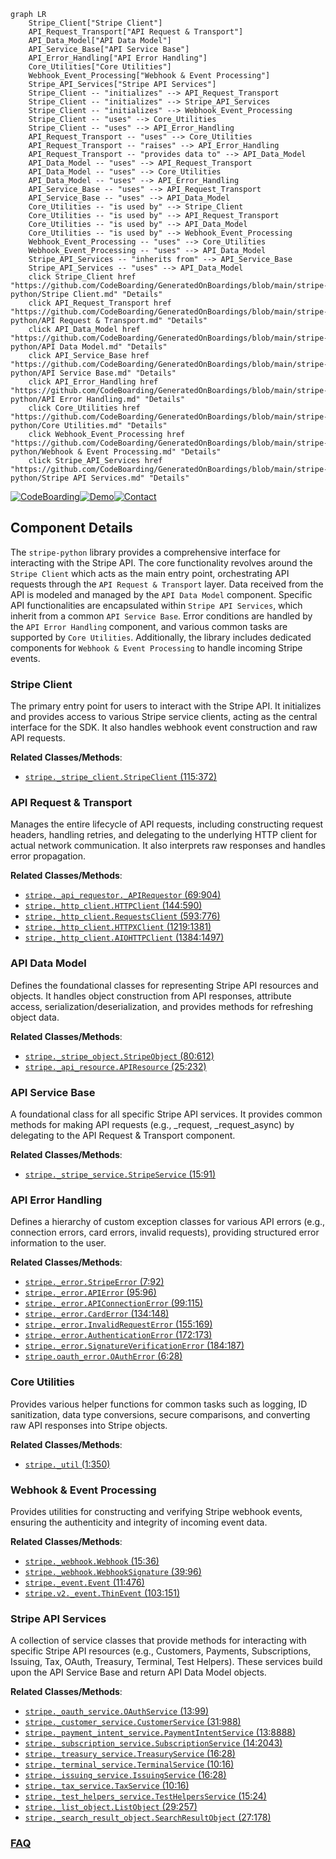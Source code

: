 ```mermaid
graph LR
    Stripe_Client["Stripe Client"]
    API_Request_Transport["API Request & Transport"]
    API_Data_Model["API Data Model"]
    API_Service_Base["API Service Base"]
    API_Error_Handling["API Error Handling"]
    Core_Utilities["Core Utilities"]
    Webhook_Event_Processing["Webhook & Event Processing"]
    Stripe_API_Services["Stripe API Services"]
    Stripe_Client -- "initializes" --> API_Request_Transport
    Stripe_Client -- "initializes" --> Stripe_API_Services
    Stripe_Client -- "initializes" --> Webhook_Event_Processing
    Stripe_Client -- "uses" --> Core_Utilities
    Stripe_Client -- "uses" --> API_Error_Handling
    API_Request_Transport -- "uses" --> Core_Utilities
    API_Request_Transport -- "raises" --> API_Error_Handling
    API_Request_Transport -- "provides data to" --> API_Data_Model
    API_Data_Model -- "uses" --> API_Request_Transport
    API_Data_Model -- "uses" --> Core_Utilities
    API_Data_Model -- "uses" --> API_Error_Handling
    API_Service_Base -- "uses" --> API_Request_Transport
    API_Service_Base -- "uses" --> API_Data_Model
    Core_Utilities -- "is used by" --> Stripe_Client
    Core_Utilities -- "is used by" --> API_Request_Transport
    Core_Utilities -- "is used by" --> API_Data_Model
    Core_Utilities -- "is used by" --> Webhook_Event_Processing
    Webhook_Event_Processing -- "uses" --> Core_Utilities
    Webhook_Event_Processing -- "uses" --> API_Data_Model
    Stripe_API_Services -- "inherits from" --> API_Service_Base
    Stripe_API_Services -- "uses" --> API_Data_Model
    click Stripe_Client href "https://github.com/CodeBoarding/GeneratedOnBoardings/blob/main/stripe-python/Stripe Client.md" "Details"
    click API_Request_Transport href "https://github.com/CodeBoarding/GeneratedOnBoardings/blob/main/stripe-python/API Request & Transport.md" "Details"
    click API_Data_Model href "https://github.com/CodeBoarding/GeneratedOnBoardings/blob/main/stripe-python/API Data Model.md" "Details"
    click API_Service_Base href "https://github.com/CodeBoarding/GeneratedOnBoardings/blob/main/stripe-python/API Service Base.md" "Details"
    click API_Error_Handling href "https://github.com/CodeBoarding/GeneratedOnBoardings/blob/main/stripe-python/API Error Handling.md" "Details"
    click Core_Utilities href "https://github.com/CodeBoarding/GeneratedOnBoardings/blob/main/stripe-python/Core Utilities.md" "Details"
    click Webhook_Event_Processing href "https://github.com/CodeBoarding/GeneratedOnBoardings/blob/main/stripe-python/Webhook & Event Processing.md" "Details"
    click Stripe_API_Services href "https://github.com/CodeBoarding/GeneratedOnBoardings/blob/main/stripe-python/Stripe API Services.md" "Details"
```
[![CodeBoarding](https://img.shields.io/badge/Generated%20by-CodeBoarding-9cf?style=flat-square)](https://github.com/CodeBoarding/GeneratedOnBoardings)[![Demo](https://img.shields.io/badge/Try%20our-Demo-blue?style=flat-square)](https://www.codeboarding.org/demo)[![Contact](https://img.shields.io/badge/Contact%20us%20-%20contact@codeboarding.org-lightgrey?style=flat-square)](mailto:contact@codeboarding.org)

## Component Details

The `stripe-python` library provides a comprehensive interface for interacting with the Stripe API. The core functionality revolves around the `Stripe Client` which acts as the main entry point, orchestrating API requests through the `API Request & Transport` layer. Data received from the API is modeled and managed by the `API Data Model` component. Specific API functionalities are encapsulated within `Stripe API Services`, which inherit from a common `API Service Base`. Error conditions are handled by the `API Error Handling` component, and various common tasks are supported by `Core Utilities`. Additionally, the library includes dedicated components for `Webhook & Event Processing` to handle incoming Stripe events.

### Stripe Client
The primary entry point for users to interact with the Stripe API. It initializes and provides access to various Stripe service clients, acting as the central interface for the SDK. It also handles webhook event construction and raw API requests.


**Related Classes/Methods**:

- <a href="https://github.com/stripe/stripe-python/blob/master/stripe/_stripe_client.py#L115-L372" target="_blank" rel="noopener noreferrer">`stripe._stripe_client.StripeClient` (115:372)</a>


### API Request & Transport
Manages the entire lifecycle of API requests, including constructing request headers, handling retries, and delegating to the underlying HTTP client for actual network communication. It also interprets raw responses and handles error propagation.


**Related Classes/Methods**:

- <a href="https://github.com/stripe/stripe-python/blob/master/stripe/_api_requestor.py#L69-L904" target="_blank" rel="noopener noreferrer">`stripe._api_requestor._APIRequestor` (69:904)</a>
- <a href="https://github.com/stripe/stripe-python/blob/master/stripe/_http_client.py#L144-L590" target="_blank" rel="noopener noreferrer">`stripe._http_client.HTTPClient` (144:590)</a>
- <a href="https://github.com/stripe/stripe-python/blob/master/stripe/_http_client.py#L593-L776" target="_blank" rel="noopener noreferrer">`stripe._http_client.RequestsClient` (593:776)</a>
- <a href="https://github.com/stripe/stripe-python/blob/master/stripe/_http_client.py#L1219-L1381" target="_blank" rel="noopener noreferrer">`stripe._http_client.HTTPXClient` (1219:1381)</a>
- <a href="https://github.com/stripe/stripe-python/blob/master/stripe/_http_client.py#L1384-L1497" target="_blank" rel="noopener noreferrer">`stripe._http_client.AIOHTTPClient` (1384:1497)</a>


### API Data Model
Defines the foundational classes for representing Stripe API resources and objects. It handles object construction from API responses, attribute access, serialization/deserialization, and provides methods for refreshing object data.


**Related Classes/Methods**:

- <a href="https://github.com/stripe/stripe-python/blob/master/stripe/_stripe_object.py#L80-L612" target="_blank" rel="noopener noreferrer">`stripe._stripe_object.StripeObject` (80:612)</a>
- <a href="https://github.com/stripe/stripe-python/blob/master/stripe/_api_resource.py#L25-L232" target="_blank" rel="noopener noreferrer">`stripe._api_resource.APIResource` (25:232)</a>


### API Service Base
A foundational class for all specific Stripe API services. It provides common methods for making API requests (e.g., _request, _request_async) by delegating to the API Request & Transport component.


**Related Classes/Methods**:

- <a href="https://github.com/stripe/stripe-python/blob/master/stripe/_stripe_service.py#L15-L91" target="_blank" rel="noopener noreferrer">`stripe._stripe_service.StripeService` (15:91)</a>


### API Error Handling
Defines a hierarchy of custom exception classes for various API errors (e.g., connection errors, card errors, invalid requests), providing structured error information to the user.


**Related Classes/Methods**:

- <a href="https://github.com/stripe/stripe-python/blob/master/stripe/_error.py#L7-L92" target="_blank" rel="noopener noreferrer">`stripe._error.StripeError` (7:92)</a>
- <a href="https://github.com/stripe/stripe-python/blob/master/stripe/_error.py#L95-L96" target="_blank" rel="noopener noreferrer">`stripe._error.APIError` (95:96)</a>
- <a href="https://github.com/stripe/stripe-python/blob/master/stripe/_error.py#L99-L115" target="_blank" rel="noopener noreferrer">`stripe._error.APIConnectionError` (99:115)</a>
- <a href="https://github.com/stripe/stripe-python/blob/master/stripe/_error.py#L134-L148" target="_blank" rel="noopener noreferrer">`stripe._error.CardError` (134:148)</a>
- <a href="https://github.com/stripe/stripe-python/blob/master/stripe/_error.py#L155-L169" target="_blank" rel="noopener noreferrer">`stripe._error.InvalidRequestError` (155:169)</a>
- <a href="https://github.com/stripe/stripe-python/blob/master/stripe/_error.py#L172-L173" target="_blank" rel="noopener noreferrer">`stripe._error.AuthenticationError` (172:173)</a>
- <a href="https://github.com/stripe/stripe-python/blob/master/stripe/_error.py#L184-L187" target="_blank" rel="noopener noreferrer">`stripe._error.SignatureVerificationError` (184:187)</a>
- <a href="https://github.com/stripe/stripe-python/blob/master/stripe/oauth_error.py#L6-L28" target="_blank" rel="noopener noreferrer">`stripe.oauth_error.OAuthError` (6:28)</a>


### Core Utilities
Provides various helper functions for common tasks such as logging, ID sanitization, data type conversions, secure comparisons, and converting raw API responses into Stripe objects.


**Related Classes/Methods**:

- <a href="https://github.com/stripe/stripe-python/blob/master/stripe/_util.py#L1-L350" target="_blank" rel="noopener noreferrer">`stripe._util` (1:350)</a>


### Webhook & Event Processing
Provides utilities for constructing and verifying Stripe webhook events, ensuring the authenticity and integrity of incoming event data.


**Related Classes/Methods**:

- <a href="https://github.com/stripe/stripe-python/blob/master/stripe/_webhook.py#L15-L36" target="_blank" rel="noopener noreferrer">`stripe._webhook.Webhook` (15:36)</a>
- <a href="https://github.com/stripe/stripe-python/blob/master/stripe/_webhook.py#L39-L96" target="_blank" rel="noopener noreferrer">`stripe._webhook.WebhookSignature` (39:96)</a>
- <a href="https://github.com/stripe/stripe-python/blob/master/stripe/_event.py#L11-L476" target="_blank" rel="noopener noreferrer">`stripe._event.Event` (11:476)</a>
- <a href="https://github.com/stripe/stripe-python/blob/master/stripe/v2/_event.py#L103-L151" target="_blank" rel="noopener noreferrer">`stripe.v2._event.ThinEvent` (103:151)</a>


### Stripe API Services
A collection of service classes that provide methods for interacting with specific Stripe API resources (e.g., Customers, Payments, Subscriptions, Issuing, Tax, OAuth, Treasury, Terminal, Test Helpers). These services build upon the API Service Base and return API Data Model objects.


**Related Classes/Methods**:

- <a href="https://github.com/stripe/stripe-python/blob/master/stripe/_oauth_service.py#L13-L99" target="_blank" rel="noopener noreferrer">`stripe._oauth_service.OAuthService` (13:99)</a>
- <a href="https://github.com/stripe/stripe-python/blob/master/stripe/_customer_service.py#L31-L988" target="_blank" rel="noopener noreferrer">`stripe._customer_service.CustomerService` (31:988)</a>
- <a href="https://github.com/stripe/stripe-python/blob/master/stripe/_payment_intent_service.py#L13-L8888" target="_blank" rel="noopener noreferrer">`stripe._payment_intent_service.PaymentIntentService` (13:8888)</a>
- <a href="https://github.com/stripe/stripe-python/blob/master/stripe/_subscription_service.py#L14-L2043" target="_blank" rel="noopener noreferrer">`stripe._subscription_service.SubscriptionService` (14:2043)</a>
- <a href="https://github.com/stripe/stripe-python/blob/master/stripe/_treasury_service.py#L16-L28" target="_blank" rel="noopener noreferrer">`stripe._treasury_service.TreasuryService` (16:28)</a>
- <a href="https://github.com/stripe/stripe-python/blob/master/stripe/_terminal_service.py#L10-L16" target="_blank" rel="noopener noreferrer">`stripe._terminal_service.TerminalService` (10:16)</a>
- <a href="https://github.com/stripe/stripe-python/blob/master/stripe/_issuing_service.py#L16-L28" target="_blank" rel="noopener noreferrer">`stripe._issuing_service.IssuingService` (16:28)</a>
- <a href="https://github.com/stripe/stripe-python/blob/master/stripe/_tax_service.py#L10-L16" target="_blank" rel="noopener noreferrer">`stripe._tax_service.TaxService` (10:16)</a>
- <a href="https://github.com/stripe/stripe-python/blob/master/stripe/_test_helpers_service.py#L15-L24" target="_blank" rel="noopener noreferrer">`stripe._test_helpers_service.TestHelpersService` (15:24)</a>
- <a href="https://github.com/stripe/stripe-python/blob/master/stripe/_list_object.py#L29-L257" target="_blank" rel="noopener noreferrer">`stripe._list_object.ListObject` (29:257)</a>
- <a href="https://github.com/stripe/stripe-python/blob/master/stripe/_search_result_object.py#L27-L178" target="_blank" rel="noopener noreferrer">`stripe._search_result_object.SearchResultObject` (27:178)</a>




### [FAQ](https://github.com/CodeBoarding/GeneratedOnBoardings/tree/main?tab=readme-ov-file#faq)